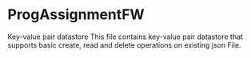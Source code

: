 # ProgAssignmentFW
Key-value pair datastore
This file contains key-value pair datastore that supports basic create, read and delete operations on existing json File.
